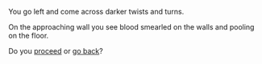You go left and come across darker twists and turns. 

On the approaching wall you see blood smearled on the walls and pooling on the floor. 

Do you [proceed](left-get-eaten.md) or [go back](left-back.md)?

